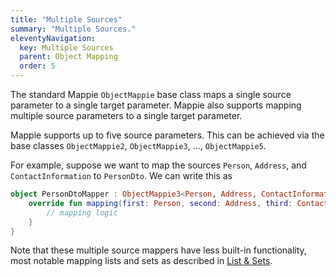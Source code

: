 ```yaml
---
title: "Multiple Sources"
summary: "Multiple Sources."
eleventyNavigation:
  key: Multiple Sources
  parent: Object Mapping
  order: 5
---
```


The standard Mappie `ObjectMappie` base class maps a single source parameter to a single
target parameter. Mappie also supports mapping multiple source parameters to a single 
target parameter. 

Mappie supports up to five source parameters. This can be achieved via the base classes `ObjectMappie2`, 
`ObjectMappie3`, ..., `ObjectMappie5`. 

For example, suppose we want to map the sources `Person`, `Address`, and `ContactInformation` 
to `PersonDto`. We can write this as
```kotlin
object PersonDtoMapper : ObjectMappie3<Person, Address, ContactInformation, PersonDto>() {
    override fun mapping(first: Person, second: Address, third: ContactInformation): PersonDto = mapping {
        // mapping logic
    }
}
```

Note that these multiple source mappers have less built-in functionality, most notable mapping
lists and sets as described in  [List & Sets](/object-mapping/lists-and-sets/).